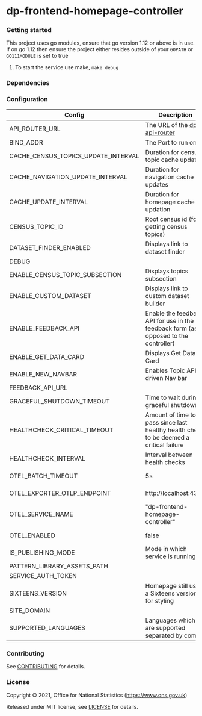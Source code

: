 dp-frontend-homepage-controller
================

### Getting started

This project uses go modules, ensure that go version 1.12 or above is in use.
If on go 1.12 then ensure the project either resides outside of your `GOPATH` or `GO111MODULE` is set to true

1. To start the service use make, `make debug`

### Dependencies

### Configuration

| Config                              | Description                                                                            | Default                                   |
|-------------------------------------|----------------------------------------------------------------------------------------|-------------------------------------------|
| API_ROUTER_URL                      | The URL of the [dp-api-router](https://github.com/ONSdigital/dp-api-router)            | http://localhost:23200/v1                 |
| BIND_ADDR                           | The Port to run on                                                                     | :24400                                    |
| CACHE_CENSUS_TOPICS_UPDATE_INTERVAL | Duration for census topic cache updates                                                | 1 minute                                  |
| CACHE_NAVIGATION_UPDATE_INTERVAL    | Duration for navigation cache updates                                                  | 1 minute                                  |
| CACHE_UPDATE_INTERVAL               | Duration for homepage cache updation                                                   | 10 seconds                                |
| CENSUS_TOPIC_ID                     | Root census id (for getting census topics)                                             | 4445                                      |
| DATASET_FINDER_ENABLED              | Displays link to dataset finder                                                        | false                                     |
| DEBUG                               |                                                                                        |                                           |
| ENABLE_CENSUS_TOPIC_SUBSECTION      | Displays topics subsection                                                             | false                                     |
| ENABLE_CUSTOM_DATASET               | Displays link to custom dataset builder                                                | false                                     |
| ENABLE_FEEDBACK_API                 | Enable the feedback API for use in the feedback form (as opposed to the controller)    | false                                     |
| ENABLE_GET_DATA_CARD                | Displays Get Data Card                                                                 | false                                     |
| ENABLE_NEW_NAVBAR                   | Enables Topic API driven Nav bar                                                       | false                                     |
| FEEDBACK_API_URL                    |                                                                                        |                                           |
| GRACEFUL_SHUTDOWN_TIMEOUT           | Time to wait during graceful shutdown                                                  | 5 seconds                                 |
| HEALTHCHECK_CRITICAL_TIMEOUT        | Amount of time to pass since last healthy health check to be deemed a critical failure | 90 seconds                                |
| HEALTHCHECK_INTERVAL                | Interval between health checks                                                         | 30 seconds                                |
| OTEL_BATCH_TIMEOUT                  | 5s                                                                                     | Interval between pushes to OT Collector   |
| OTEL_EXPORTER_OTLP_ENDPOINT         | http://localhost:4317                                                                  | URL for OpenTelemetry endpoint            |
| OTEL_SERVICE_NAME                   | "dp-frontend-homepage-controller"                                                      | Service name to report to telemetry tools |
| OTEL_ENABLED                        | false                                                                                  | Feature flag to enable OpenTelemetry     |                       
| IS_PUBLISHING_MODE                  | Mode in which service is running                                                       | false                                     |
| PATTERN_LIBRARY_ASSETS_PATH         |                                                                                        |                                           |
| SERVICE_AUTH_TOKEN                  |                                                                                        |                                           |
| SIXTEENS_VERSION                    | Homepage still uses a Sixteens version for styling                                     |                                           |
| SITE_DOMAIN                         |                                                                                        | localhost                                 |
| SUPPORTED_LANGUAGES                 | Languages which are supported separated by comma                                       | en,cy                                     |

### Contributing

See [CONTRIBUTING](CONTRIBUTING.md) for details.

### License

Copyright © 2021, Office for National Statistics (https://www.ons.gov.uk)

Released under MIT license, see [LICENSE](LICENSE.md) for details.
